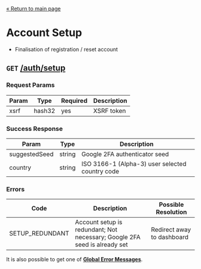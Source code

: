 [&laquo; Return to main page](../../README.md)

# Account Setup

* Finalisation of registration / reset account

## `GET`  [/auth/setup]()

### Request Params

Param | Type | Required | Description
--- | --- | --- | ---
xsrf | hash32 | yes | XSRF token

### Success Response

Param | Type |  Description
--- | --- | --- 
suggestedSeed | string | Google 2FA authenticator seed
country | string | ISO 3166-1 (Alpha-3) user selected country code


### Errors

Code | Description| Possible Resolution
--- | --- | ---
SETUP_REDUNDANT | Account setup is redundant; Not necessary; Google 2FA seed is already set | Redirect away to dashboard



It is also possible to get one of [**Global Error Messages**](../../README.md#global-error-messages).